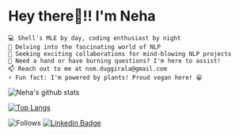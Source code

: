 # Hey there👋!! I'm Neha

    💻 Shell's MLE by day, coding enthusiast by night
    🌱 Delving into the fascinating world of NLP
    👯 Seeking exciting collaborations for mind-blowing NLP projects
    💬 Need a hand or have burning questions? I'm here to assist!
    📫 Reach out to me at nsm.duggirala@gmail.com
    ⚡ Fun fact: I'm powered by plants! Proud vegan here! 😁
    
 ![Neha's github stats](https://github-readme-stats.vercel.app/api?username=neha-duggirala&show_icons=true&theme=radical)

[![Top Langs](https://github-readme-stats.vercel.app/api/top-langs/?username=neha-duggirala&layout=pie&theme=radical)](https://github.com/neha-duggirala/github-readme-stats)

![Follows](https://img.shields.io/github/followers/neha-duggirala?style=social)
[![Linkedin Badge](https://img.shields.io/badge/-LinkedIn-blue?style=flat-square&logo=Linkedin&logoColor=white&link=https://www.linkedin.com/in/neha-duggirala/)](https://www.linkedin.com/in/neha-duggirala/)

